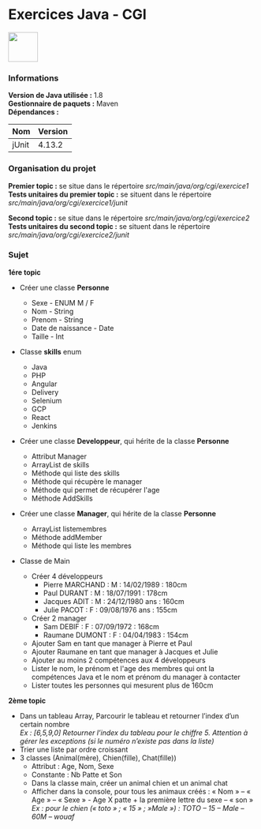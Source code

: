 # Exercices Java - CGI

<img height="60" src="https://upload.wikimedia.org/wikipedia/commons/thumb/3/32/CGI_logo.svg/2560px-CGI_logo.svg.png"/>

### Informations
**Version de Java utilisée :** 1.8<br />
**Gestionnaire de paquets :** Maven<br />
**Dépendances :**

| Nom   | Version |
|-------|---------|
| jUnit | 4.13.2  |


### Organisation du projet
**Premier topic :** se situe dans le répertoire *src/main/java/org/cgi/exercice1*<br />
**Tests unitaires du premier topic :** se situent dans le répertoire *src/main/java/org/cgi/exercice1/junit*

**Second topic :** se situe dans le répertoire *src/main/java/org/cgi/exercice2*<br />
**Tests unitaires du second topic :** se situent dans le répertoire *src/main/java/org/cgi/exercice2/junit*<br />

### Sujet
**1ére topic**

- Créer une classe **Personne**
  - Sexe - ENUM M / F
  - Nom - String
  - Prenom - String
  - Date de naissance - Date
  - Taille - Int

- Classe **skills** enum
  - Java
  - PHP
  - Angular
  - Delivery
  - Selenium
  - GCP
  - React
  - Jenkins

- Créer une classe **Developpeur**, qui hérite de la classe **Personne**
  - Attribut Manager
  - ArrayList de skills
  - Méthode qui liste des skills
  - Méthode qui récupère le manager
  - Méthode qui permet de récupérer l'age
  - Méthode AddSkills

- Créer une classe **Manager**, qui hérite de la classe **Personne**
  - ArrayList listemembres
  - Méthode addMember
  - Méthode qui liste les membres

- Classe de Main
  - Créer 4 développeurs
    - Pierre MARCHAND : M : 14/02/1989 : 180cm
    - Paul DURANT : M : 18/07/1991 : 178cm
    - Jacques ADIT : M : 24/12/1980 ans : 160cm
    - Julie PACOT : F : 09/08/1976 ans : 155cm
  - Créer 2 manager
    - Sam DEBIF : F : 07/09/1972 : 168cm
    - Raumane DUMONT : F : 04/04/1983 : 154cm
  - Ajouter Sam en tant que manager à Pierre et Paul
  - Ajouter Raumane en tant que manager à Jacques et Julie
  - Ajouter au moins 2 compétences aux 4 développeurs
  - Lister  le nom, le prénom et l'age des membres qui ont la compétences Java et le nom et prénom du manager à contacter
  - Lister toutes les personnes qui mesurent plus de 160cm

**2ème topic**

- Dans un tableau Array, Parcourir le tableau et retourner l’index d’un certain nombre<br />
  *Ex : [6,5,9,0] Retourner l’index du tableau pour le chiffre 5. Attention à gérer les exceptions (si le numéro n’existe pas dans la liste)*
- Trier une liste par ordre croissant
- 3 classes (Animal(mère), Chien(fille), Chat(fille))
  - Attribut : Age, Nom, Sexe 
  - Constante : Nb Patte et Son
  - Dans la classe main, créer un animal chien et un animal chat
  - Afficher dans la console, pour tous les animaux créés : « Nom » – « Age » – « Sexe » - Age X patte + la première lettre du sexe – « son »<br /> 
  *Ex : pour le chien (« toto » ; « 15 » ; »Male ») : TOTO – 15 – Male – 60M – wouaf*